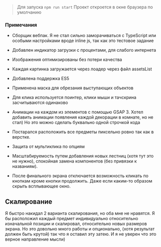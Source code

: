 > Для запуска `npm run start`
> Проект откроется в окне браузера по умолчанию

### Примечания
* Сборщик вебпак. Я не стал сильно заморачиваться с TypeScript или особыми настройками вроде inline js, так как это тестовое задание
* Добавлен индикатор загрузки с процентами, для слабого интернета
* Изображения оптимизированы без потери качества
* Каждая картинка загружается через лоадер через файл assetsList
* Добавлена поддержка ES5
* Применена маска для обрезания выступающих объектов
* Для клика используется поинтер, клики мыши и тачскрина засчитываются одинаково
* Анимации на каждом из элементов с помощью GSAP 3. Хотел добавить анимации появления каждой декорации в комнате, но не стал) Но это можно сделать буквально одной строчкой кода
* Постарался расположить все предметы пиксельно ровно так как в верстке.
* Защита от мультиклика по опциям
* Масштабируемость путем добавления новых лестниц (хотя тут это не нужно), спокойная замена компонентов (без привязки к названиям).

* После финального экрана отключается возможность кликать по кнопкам кроме кнопки продолжить. Даже если каким-то образом скрыть всплывающее окно.

## Скалирование
Я быстро накидал 2 варианта скалирования, но оба мне не нравятся. Я бы расположил каждый предмет индивидуально относительно изначальной позиции и скалировал, относительно новых размеров экрана. 
Но это довольно много работы и опционально, (хотя результат должен быть крутой) так что я оставил эту затею. И я не уверен что это верное направление мысли)
